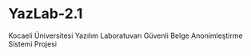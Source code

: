 # YazLab-2.1
Kocaeli Üniversitesi Yazılım Laboratuvarı Güvenli Belge Anonimleştirme Sistemi Projesi
